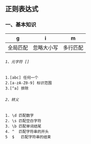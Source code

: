 ## 正则表达式

  
### 一、基本知识
    
|g|i|m|
|-|-|-|
|全局匹配|忽略大小写|多行匹配|

###### `1、元字符 []`

    1.[abc] 任何一个
    2.[a-zA-Z0-9] 标识范围
    3.[^a] 排除


###### `2、转义`

    1. \d 匹配数字
    2. \s 匹配空白字符
    3. \b 匹配单词结尾
    4. ^  匹配字符串的开头
    5  $   匹配字符串的结束
